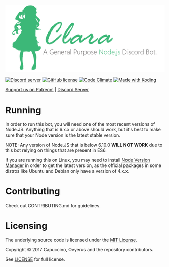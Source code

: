 
![awau](nodebot_logo.png)

<a href="https://discord.gg/ZgQkCkm"><img src="https://discordapp.com/api/guilds/251664386459041792/embed.png" alt="Discord server" /></a> [![GitHub license](https://img.shields.io/badge/license-MIT-blue.svg)](https://raw.githubusercontent.com/awau/Clara/master/LICENSE) [![Code Climate](https://codeclimate.com/github/awau/Clara/badges/gpa.svg)](https://codeclimate.com/github/awau/Clara) <a href="https://koding.com/"> <img src="https://koding-cdn.s3.amazonaws.com/badges/made-with-koding/v1/koding_badge_ReadmeDark.png" srcset="https://koding-cdn.s3.amazonaws.com/badges/made-with-koding/v1/koding_badge_ReadmeDark.png 1x, https://koding-cdn.s3.amazonaws.com/badges/made-with-koding/v1/koding_badge_ReadmeDark@2x.png 2x" alt="Made with Koding" /> </a>

[Support us on Patreon!](https://www.patreon.com/capuccino) | [Discord Server](https://discord.gg/ZgQkCkm)


# Running

In order to run this bot, you will need one of the most recent versions of Node.JS. Anything that is 6.x.x or above should work, but it's best to make sure that your Node version is the latest stable version.

NOTE: Any version of Node.JS that is below 6.10.0 **WILL NOT WORK** due to this bot relying on things that are present in ES6.

If you are running this on Linux, you may need to install [Node Version Manager](http://nvm.sh) in order to get the latest version, as the official packages in some distros like Ubuntu and Debian only have a version of 4.x.x.

# Contributing

Check out CONTRIBUTING.md for guidelines.

# Licensing

The underlying source code is licensed under the [MIT License](https://en.wikipedia.org/wiki/MIT_License).

Copyright &copy; 2017 Capuccino, Ovyerus and the repository contributors.

See [LICENSE](LICENSE) for full license.


